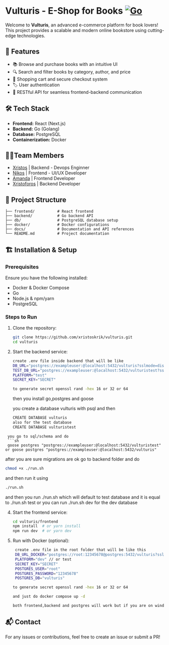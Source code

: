 # Vulturis - E-Shop for Books [![Go](https://github.com/xristoskrik/vulturis/actions/workflows/go.yml/badge.svg?branch=main)](https://github.com/xristoskrik/vulturis/actions/workflows/go.yml)

Welcome to **Vulturis**, an advanced e-commerce platform for book lovers! This project provides a scalable and modern online bookstore using cutting-edge technologies.

## 🚀 Features

- 📚 Browse and purchase books with an intuitive UI
- 🔍 Search and filter books by category, author, and price
- 🛒 Shopping cart and secure checkout system
- 🏷️ User authentication
- 🔄 RESTful API for seamless frontend-backend communication

## 🛠️ Tech Stack

- **Frontend:** React (Next.js)
- **Backend:** Go (Golang)
- **Database:** PostgreSQL
- **Containerization:** Docker

## 🧑‍💻Team Members

- [Xristos](https://github.com/xristoskrik) | Backend - Devops Enginner <br/>
- [Nikos](https://github.com/tenmakenzou) | Frontend - UI/UX Developer <br/>
- [Amanda](https://github.com/AmandaHypertextAssasin) | Frontend Developer <br/>
- [Xristoforos](https://github.com/christopherKomn) | Backend Developer <br/>

## 📂 Project Structure

```
├── frontend/          # React frontend
├── backend/           # Go backend API
├── db/                # PostgreSQL database setup
├── docker/            # Docker configurations
├── docs/              # Documentation and API references
└── README.md          # Project documentation
```

## 🏗️ Installation & Setup

### Prerequisites

Ensure you have the following installed:

- Docker & Docker Compose
- Go
- Node.js & npm/yarn
- PostgreSQL

### Steps to Run

1. Clone the repository:
   ```sh
   git clone https://github.com/xristoskrik/vulturis.git
   cd vulturis
   ```
2. Start the backend service:

   ```sh
   create .env file inside backend that will be like
   DB_URL="postgres://exampleuser:@localhost:5432/vulturis?sslmode=disable"
   TEST_DB_URL="postgres://exampleuser:@localhost:5432/vulturistest?sslmode=disable"
   PLATFORM="test"
   SECRET_KEY="SECRET"

   to generate secret openssl rand -hex 16 or 32 or 64
   ```
   then you install go,postgres and goose

   you create a database vulturis with psql and then
   ```sh
   CREATE DATABASE vulturis
   also for the test database
   CREATE DATABASE vulturistest
  ```
   you go to sql/schema and do
   ```sh
   goose postgres "postgres://exampleuser:@localhost:5432/vulturistest" or goose postgres "postgres://exampleuser:@localhost:5432/vulturis"
   ```
   after you are sure migrations are ok go to backend folder and do 
   ```sh
   chmod +x ./run.sh
   ```
   and then run it using
   ```sh
   ./run.sh
   ```
   and then you run ./run.sh which will default to test database and it is equal to ./run.sh test
   or you can run ./run.sh dev for the dev database

   

4. Start the frontend service:
   ```sh
   cd vulturis/frontend
   npm install  # or yarn install
   npm run dev  # or yarn dev
   ```
5. Run with Docker (optional):

   ```sh
    create .env file in the root folder that will be like this
    DB_URL_DOCKER="postgres://root:12345678@postgres:5432/vulturis?sslmode=disable"
    PLATFORM="dev" // or test
    SECRET_KEY="SECRET"
    POSTGRES_USER="root"
    POSTGRES_PASSWORD="12345678"
    POSTGRES_DB="vulturis"

   to generate secret openssl rand -hex 16 or 32 or 64

   and just do docker compose up -d

   both frontend,backend and postgres will work but if you are on windows you might have problems with networks/firewall and frontend wont load.

   ```

## 📬 Contact

For any issues or contributions, feel free to create an issue or submit a PR!
